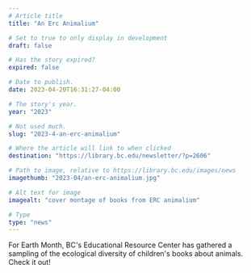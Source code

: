 ```yaml
---
# Article title
title: "An Erc Animalium"

# Set to true to only display in development
draft: false

# Has the story expired?
expired: false

# Date to publish. 
date: 2023-04-20T16:31:27-04:00

# The story's year.
year: "2023"

# Not used much.
slug: "2023-4-an-erc-animalium"

# Where the article will link to when clicked
destination: "https://library.bc.edu/newsletter/?p=2606"

# Path to image, relative to https://library.bc.edu/images/news
imagethumb: "2023-04/an-erc-animalium.jpg"

# Alt text for image
imagealt: "cover montage of books from ERC animalium"

# Type
type: "news"
---
```


For Earth Month, BC's Educational Resource Center has gathered a sampling of the ecological diversity of children's books about animals. Check it out!
